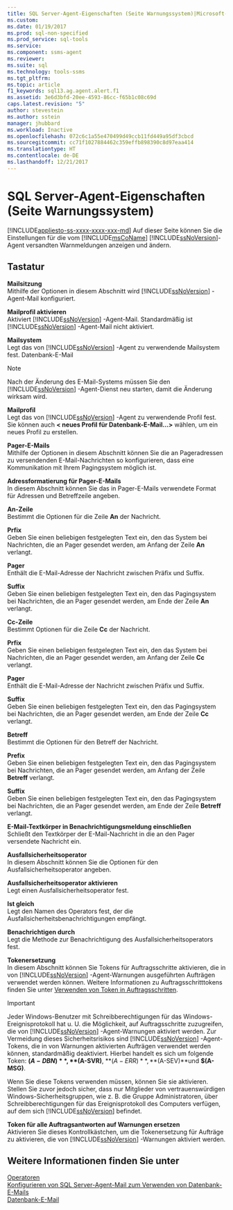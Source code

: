 ```yaml
---
title: SQL Server-Agent-Eigenschaften (Seite Warnungssystem)|Microsoft-Dokumente
ms.custom: 
ms.date: 01/19/2017
ms.prod: sql-non-specified
ms.prod_service: sql-tools
ms.service: 
ms.component: ssms-agent
ms.reviewer: 
ms.suite: sql
ms.technology: tools-ssms
ms.tgt_pltfrm: 
ms.topic: article
f1_keywords: sql13.ag.agent.alert.f1
ms.assetid: 3e6d3bfd-20ee-4593-86cc-f65b1c08c69d
caps.latest.revision: "5"
author: stevestein
ms.author: sstein
manager: jhubbard
ms.workload: Inactive
ms.openlocfilehash: 072c6c1a55e470499d49ccb11fd449a95df3cbcd
ms.sourcegitcommit: cc71f1027884462c359effb898390c8d97eaa414
ms.translationtype: HT
ms.contentlocale: de-DE
ms.lasthandoff: 12/21/2017
---
```

# <a name="sql-server-agent-properties-alert-system-page"></a>SQL Server-Agent-Eigenschaften (Seite Warnungssystem)
[!INCLUDE[appliesto-ss-xxxx-xxxx-xxx-md](../../includes/appliesto-ss-xxxx-xxxx-xxx-md.md)] Auf dieser Seite können Sie die Einstellungen für die vom [!INCLUDE[msCoName](../../includes/msconame_md.md)] [!INCLUDE[ssNoVersion](../../includes/ssnoversion_md.md)]-Agent versandten Warnmeldungen anzeigen und ändern.  
  
## <a name="options"></a>Tastatur  
**Mailsitzung**  
Mithilfe der Optionen in diesem Abschnitt wird [!INCLUDE[ssNoVersion](../../includes/ssnoversion_md.md)] -Agent-Mail konfiguriert.  
  
**Mailprofil aktivieren**  
Aktiviert [!INCLUDE[ssNoVersion](../../includes/ssnoversion_md.md)] -Agent-Mail. Standardmäßig ist [!INCLUDE[ssNoVersion](../../includes/ssnoversion_md.md)] -Agent-Mail nicht aktiviert.  
  
**Mailsystem**  
Legt das von [!INCLUDE[ssNoVersion](../../includes/ssnoversion_md.md)] -Agent zu verwendende Mailsystem fest. Datenbank-E-Mail  
  
> [!NOTE]  
> Nach der Änderung des E-Mail-Systems müssen Sie den [!INCLUDE[ssNoVersion](../../includes/ssnoversion_md.md)] -Agent-Dienst neu starten, damit die Änderung wirksam wird.  
  
**Mailprofil**  
Legt das von [!INCLUDE[ssNoVersion](../../includes/ssnoversion_md.md)] -Agent zu verwendende Profil fest. Sie können auch **\< neues Profil für Datenbank-E-Mail...>** wählen, um ein neues Profil zu erstellen.  
  
**Pager-E-Mails**  
Mithilfe der Optionen in diesem Abschnitt können Sie die an Pageradressen zu versendenden E-Mail-Nachrichten so konfigurieren, dass eine Kommunikation mit Ihrem Pagingsystem möglich ist.  
  
**Adressformatierung für Pager-E-Mails**  
In diesem Abschnitt können Sie das in Pager-E-Mails verwendete Format für Adressen und Betreffzeile angeben.  
  
**An-Zeile**  
Bestimmt die Optionen für die Zeile **An** der Nachricht.  
  
**Prfix**  
Geben Sie einen beliebigen festgelegten Text ein, den das System bei Nachrichten, die an Pager gesendet werden, am Anfang der Zeile **An** verlangt.  
  
**Pager**  
Enthält die E-Mail-Adresse der Nachricht zwischen Präfix und Suffix.  
  
**Suffix**  
Geben Sie einen beliebigen festgelegten Text ein, den das Pagingsystem bei Nachrichten, die an Pager gesendet werden, am Ende der Zeile **An** verlangt.  
  
**Cc-Zeile**  
Bestimmt Optionen für die Zeile **Cc** der Nachricht.  
  
**Prfix**  
Geben Sie einen beliebigen festgelegten Text ein, den das System bei Nachrichten, die an Pager gesendet werden, am Anfang der Zeile **Cc** verlangt.  
  
**Pager**  
Enthält die E-Mail-Adresse der Nachricht zwischen Präfix und Suffix.  
  
**Suffix**  
Geben Sie einen beliebigen festgelegten Text ein, den das Pagingsystem bei Nachrichten, die an Pager gesendet werden, am Ende der Zeile **Cc** verlangt.  
  
**Betreff**  
Bestimmt die Optionen für den Betreff der Nachricht.  
  
**Prefix**  
Geben Sie einen beliebigen festgelegten Text ein, den das Pagingsystem bei Nachrichten, die an Pager gesendet werden, am Anfang der Zeile **Betreff** verlangt.  
  
**Suffix**  
Geben Sie einen beliebigen festgelegten Text ein, den das Pagingsystem bei Nachrichten, die an Pager gesendet werden, am Ende der Zeile **Betreff** verlangt.  
  
**E-Mail-Textkörper in Benachrichtigungsmeldung einschließen**  
Schließt den Textkörper der E-Mail-Nachricht in die an den Pager versendete Nachricht ein.  
  
**Ausfallsicherheitsoperator**  
In diesem Abschnitt können Sie die Optionen für den Ausfallsicherheitsoperator angeben.  
  
**Ausfallsicherheitsoperator aktivieren**  
Legt einen Ausfallsicherheitsoperator fest.  
  
**Ist gleich**  
Legt den Namen des Operators fest, der die Ausfallsicherheitsbenachrichtigungen empfängt.  
  
**Benachrichtigen durch**  
Legt die Methode zur Benachrichtigung des Ausfallsicherheitsoperators fest.  
  
**Tokenersetzung**  
In diesem Abschnitt können Sie Tokens für Auftragsschritte aktivieren, die in von [!INCLUDE[ssNoVersion](../../includes/ssnoversion_md.md)] -Agent-Warnungen ausgeführten Aufträgen verwendet werden können. Weitere Informationen zu Auftragsschritttokens finden Sie unter [Verwenden von Token in Auftragsschritten](../../ssms/agent/use-tokens-in-job-steps.md).  
  
> [!IMPORTANT]  
> Jeder Windows-Benutzer mit Schreibberechtigungen für das Windows-Ereignisprotokoll hat u. U. die Möglichkeit, auf Auftragsschritte zuzugreifen, die von [!INCLUDE[ssNoVersion](../../includes/ssnoversion_md.md)] -Agent-Warnungen aktiviert werden. Zur Vermeidung dieses Sicherheitsrisikos sind [!INCLUDE[ssNoVersion](../../includes/ssnoversion_md.md)] -Agent-Tokens, die in von Warnungen aktivierten Aufträgen verwendet werden können, standardmäßig deaktiviert. Hierbei handelt es sich um folgende Token: **$(A-DBN)**, **$(A-SVR)**, **$(A-ERR)**, **$(A-SEV)**und **$(A-MSG)**.  
>   
> Wenn Sie diese Tokens verwenden müssen, können Sie sie aktivieren. Stellen Sie zuvor jedoch sicher, dass nur Mitglieder von vertrauenswürdigen Windows-Sicherheitsgruppen, wie z. B. die Gruppe Administratoren, über Schreibberechtigungen für das Ereignisprotokoll des Computers verfügen, auf dem sich [!INCLUDE[ssNoVersion](../../includes/ssnoversion_md.md)] befindet.  
  
**Token für alle Auftragsantworten auf Warnungen ersetzen**  
Aktivieren Sie dieses Kontrollkästchen, um die Tokenersetzung für Aufträge zu aktivieren, die von [!INCLUDE[ssNoVersion](../../includes/ssnoversion_md.md)] -Warnungen aktiviert werden.  
  
## <a name="see-also"></a>Weitere Informationen finden Sie unter  
[Operatoren](../../ssms/agent/operators.md)  
[Konfigurieren von SQL Server-Agent-Mail zum Verwenden von Datenbank-E-Mails](http://msdn.microsoft.com/en-us/4b8b61bd-4bd1-43cd-b6e5-c6ed2e101dce)  
[Datenbank-E-Mail](http://msdn.microsoft.com/en-us/9e4563dd-4799-4b32-a78a-048ea44a44c1)  
  
